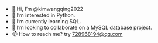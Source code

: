 - 👋 Hi, I’m @kimwangqing2022
- 👀 I’m interested in Python.
- 🌱 I’m currently learning SQL.
- 💞️ I’m looking to collaborate on a MySQL database project.
- 📫 How to reach me? try 728968194@qq.com

<!---
kimwangqing2022/kimwangqing2022 is a ✨ special ✨ repository because its `README.md` (this file) appears on your GitHub profile.
You can click the Preview link to take a look at your changes.
--->
